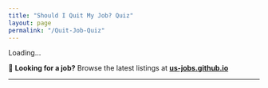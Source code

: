 ```yaml
---
title: "Should I Quit My Job? Quiz"
layout: page
permalink: "/Quit-Job-Quiz"
---
```



<div class="quiz-container">
        <div class="progress-bar">
            <div class="progress" id="progress"></div>
        </div>
        <div id="quiz-content">
            <p class="question" id="question">Loading...</p>
            <div class="options" id="options"></div>
        </div>
    </div>

<script>
    const questions = [
        "💼 Do you feel valued at work?",
        "🧠 Is your job negatively impacting your mental health?",
        "📈 Do you see opportunities for growth in your company?",
        "💰 Are you fairly compensated for your work?",
        "😃 Do you feel excited about your daily tasks?",
        "⌛ Do you frequently feel overworked and exhausted?",
        "🚀 Are you learning new skills that enhance your career?",
        "⚖️ Is your work-life balance acceptable?",
        "❌ Have you considered quitting multiple times recently?",
        "💡 Do you feel inspired and motivated by your job?",
        "🏆 Do you feel recognized for your achievements?",
        "🔄 Are you stuck in repetitive tasks with no growth?",
        "📅 Do you look forward to going to work each day?",
        "🛑 Do you feel disrespected by your manager or colleagues?",
        "🌍 Do you believe your job aligns with your personal values?"
    ];

    const responses = [
        "Strongly Agree", "Agree", "Neutral", "Disagree", "Strongly Disagree", "Not Sure", "Prefer Not to Say"
    ];

    const results = {
        positive: "✅ It looks like you should consider staying! Your job still offers value and satisfaction.",
        negative: "🚨 You may want to consider quitting! Your responses indicate dissatisfaction and possible burnout.",
        neutral: "⚖️ It’s a mixed bag! Consider making a pros and cons list before deciding.",
        slightly_negative: "🤔 You seem to have some concerns. It might be worth addressing them before making a decision.",
        slightly_positive: "😊 Your job has some positive aspects, but there are areas for improvement. Consider talking to your manager.",
        extreme_negative: "🔥 Your responses indicate severe dissatisfaction. It may be time for a career change!"
    };

    let step = 0;
    let scores = [];

    function loadQuestion() {
        document.getElementById("quiz-content").innerHTML = `
            <p class="question">${questions[step]}</p>
            <div class="options">${responses.map(response => `<button onclick="handleResponse('${response}')">${response}</button>`).join('')}</div>
        `;
        updateProgress();
    }

    function handleResponse(response) {
        scores.push(responses.indexOf(response));
        if (step < questions.length - 1) {
            step++;
            loadQuestion();
        } else {
            calculateResult();
        }
    }

    function calculateResult() {
        let totalScore = scores.reduce((acc, score) => acc + score, 0);
        let finalMessage;
        
        if (totalScore < 10) {
            finalMessage = results.positive;
        } else if (totalScore < 25) {
            finalMessage = results.slightly_positive;
        } else if (totalScore < 40) {
            finalMessage = results.neutral;
        } else if (totalScore < 55) {
            finalMessage = results.slightly_negative;
        } else if (totalScore < 70) {
            finalMessage = results.negative;
        } else {
            finalMessage = results.extreme_negative;
        }
        
        document.getElementById("quiz-content").innerHTML = `
            <h2>${finalMessage}</h2>
            <button onclick='restartQuiz()'>🔄 Retake Quiz</button>
        `;
    }

    function updateProgress() {
        let progressPercent = ((step + 1) / questions.length) * 100;
        document.getElementById("progress").style.width = progressPercent + "%";
    }

    function restartQuiz() {
        step = 0;
        scores = [];
        loadQuestion();
        updateProgress();
    }

    loadQuestion();
</script>


📌 **Looking for a job?** Browse the latest listings at **[us-jobs.github.io](https://us-jobs.github.io/)**  

---